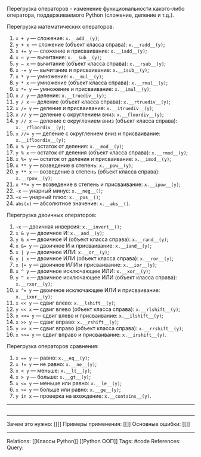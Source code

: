 Перегрузка операторов - изменение функциональности какого-либо оператора, поддерживаемого Python (сложение, деление и т.д.). 

Перегрузка математических операторов:
1. `x + y` — сложение: `x.__add__(y)`;
2. `y + x `— сложение (объект класса справа): `x.__radd__(y)`;
3. `x += y` — сложение и присваивание: `x.__iadd__(y)`;
4. `x — y` — вычитание: `x.__sub__(y)`;
5. `y — x` — вычитание (объект класса справа): `x.__rsub__(y)`;
6. `x -= y` — вычитание и присваивание: `x.__isub__(y)`;
7. `x * y` — умножение: `x.__mul__(y)`;
8. `y * x` — умножение (объект класса справа): `x.__rmul__(y)`;
9. `x *= y` — умножение и присваивание: `x.__imul__(y)`;
10. `x / y` — деление: `x.__truediv__(y)`;
11. `y / x` — деление (объект класса справа): `x.__rtruediv__(y)`;
12. `x /= y` — деление и присваивание: `x.__itruediv__(y)`;
13. `x // y` — деление с округлением вниз: `x.__floordiv__(y)`;
14. `y // x` — деление с округлением вниз (объект класса справа): `x.__rfloordiv__(y)`;
15. `x //= y` — деление с округлением вниз и присваивание: `x.__ifloordiv__(y)`;
16. `x % y` — остаток от деления: `x.__mod__(y)`;
17. `y % x` — остаток от деления (объект класса справа): `x.__rmod__(y)`;
18. `x %= y` — остаток от деления и присваивание: `x.__imod__(y)`;
19. `x ** y` — возведение в степень: `x.__pow__(y)`;
20. `y ** x` — возведение в степень (объект класса справа): `x.__rpow__(y)`;
21. `x **= y` — возведение в степень и присваивание: `x.__ipow__(y)`;
22. `-x` — унарный минус: `x.__neg__()`;
23. `+x` — унарный плюс: `x.__pos__()`;
24. `abs(x)` — абсолютное значение: `x.__abs__()`.

Перегрузка двоичных операторов:
1. `~x` — двоичная инверсия: `x.__invert__()`;
2. `x & y` — двоичное И: `x.__and__(y)`;
3. `y & x` — двоичное И (объект класса справа): `x.__rand__(y)`;
4. `x &= y` — двоичное И и присваивание: `x.__iand__(y)`;
5. `x | y` — двоичное ИЛИ: `x.__or__(y)`;
6. `y | x` — двоичное ИЛИ (объект класса справа): `x.__ror__(y)`;
7. `x |= y` — двоичное ИЛИ и присваивание: `x.__ior__(y)`;
8. `x ^ y` — двоичное исключающее ИЛИ: `x.__xor__(y)`;
9. `y ^ x` — двоичное исключающее ИЛИ (объект класса справа): `x.__rxor__(y)`;
10. `x ^= y` — двоичное исключающее ИЛИ и присваивание: `x.__ixor__(y)`;
11. `x << y` — сдвиг влево: `x.__lshift__(y)`;
12. `y << x` — сдвиг влево (объект класса справа): `x.__rlshift__(y)`;
13. `x <<= y` — сдвиг влево и присваивание: `x.__ilshift__(y)`;
14. `x >> y` — сдвиг вправо: `x.__rshift__(y)`;
15. `y >> x` — сдвиг вправо (объект класса справа): `x.__rrshift__(y)`;
16. `x >>= y` — сдвиг вправо и присваивание: `x.__irshift__(y)`.

Перегрузка операторов сравнения:
1. `x == y` — равно: `x.__eq__(y)`;
2. `x != y` — не равно: `x.__ne__(y)`;
3. `x < y` — меньше: `x.__lt__(y)`;
4. `x > y` — больше: `x.__gt__(y)`;
5. `x <= y` — меньше или равно: `x.__le__(y)`;
6. `x >= y` — больше или равно: `x.__ge__(y)`;
7. `y in x` — проверка на вхождение: `x.__contains__(y)`.

___
```

```
___
Зачем это нужно: [[]] 
Примеры применения: [[]] 
Основные ошибки: [[]]
___
Relations: [[Классы Python]] [[Python ООП]] 
Tags: #code
References: 
Query: 
